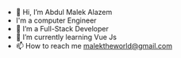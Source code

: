 - 👋 Hi, I’m Abdul Malek Alazem
- I'm a computer Engineer
- 👀 I’m a Full-Stack Developer 
- 🌱 I’m currently learning Vue Js
- 📫 How to reach me  malektheworld@gmail.com

<!---
malektheworld/malektheworld is a ✨ special ✨ repository because its `README.md` (this file) appears on your GitHub profile.
You can click the Preview link to take a look at your changes.
--->
